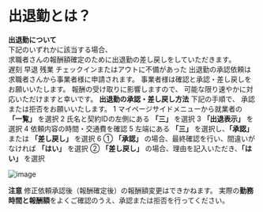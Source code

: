 # 出退勤とは？			

**出退勤について**			
下記のいずれかに該当する場合、			
求職者さんの報酬額確定のために出退勤の差し戻しをしていただきます。			
遅刻
早退
残業
チェックインまたはアウトに不備があった
出退勤の承認依頼は求職者さんから事業者様に申請されます。
事業者様は確認と承認・差し戻しをお願いいたします。
報酬の受け取りに影響しますので、
可能な限り速やかに対応いただけますと幸いです。
**出退勤の承認・差し戻し方法**
下記の手順で、
承認または拒否をお願いいたします。
1	マイページサイドメニューから就業者の **「一覧」** を選択
2	氏名と契約IDの左側にある **「三」** を選択
3	**「出退表示」** を選択
4	依頼内容の時間・交通費を確認
5	左端にある **「三」** を選択し、**「承認」** または **「差し戻し」** を選択
6	① **「承認」** の場合、最終確認を行い、間違いがなければ **「はい」** を選択
    ② **「差し戻し」** の場合、理由を記入いただき、**「はい」** を選択

![image](/faqs/images/j39.png)	

**注意**
修正依頼承認後（報酬確定後）の報酬額変更はできかねます。
実際の**勤務時間と報酬額**をよくご確認のうえ、承認または拒否を行ってください。